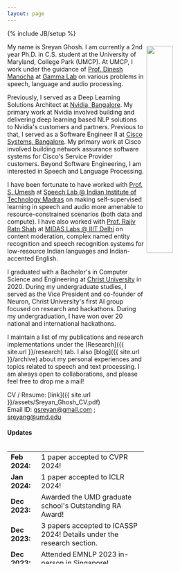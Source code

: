 ```yaml
---
layout: page
---
```

{% include JB/setup %}

<img style="float: right; width: 35%; padding: 6px;" src=" {{ site.url }}assets/Sreyan_Pic.jpeg">

My name is Sreyan Ghosh. I am currently a 2nd year Ph.D. in C.S. student at the University of Maryland, College Park (UMCP). At UMCP, I work under the guidance of [Prof. Dinesh Manocha](https://scholar.google.com/citations?user=X08l_4IAAAAJ&hl=en) at [Gamma Lab](https://gamma.umd.edu/) on various problems in speech, language and audio processing.  

Previously, I served as a Deep Learning Solutions Architect at [Nvidia, Bangalore](https://www.nvidia.com/en-in/). My primary work at Nvidia involved building and delivering deep learning based NLP solutions to Nvidia's customers and partners. Previous to that, I served as a Software Engineer II at [Cisco Systems, Bangalore](http://cisco.com). My primary work at Cisco involved building network assurance software systems for Cisco's Service Provider customers. Beyond Software Engineering, I am interested in Speech and Language Processing.  

I have been fortunate to have worked with [Prof. S. Umesh](http://www.ee.iitm.ac.in/~umeshs/) at [Speech Lab @ Indian Institute of Technology Madras](https://www.iitm.ac.in/speech/lab/) on making self-supervised learning in speech and audio more amenable to resource-constrained scenarios (both data and compute). I have also worked with [Prof. Rajiv Ratn Shah](https://www.iiitd.ac.in/rajivratn) at [MIDAS Labs @ IIIT Delhi](http://midas.iiitd.edu.in/) on content moderation, complex named entity recognition and speech recognition systems for low-resource Indian languages and Indian-accented English.

I graduated with a Bachelor's in Computer Science and Engineering at [Christ University](https://christuniversity.in/) in 2020. During my undergraduate studies, I served as the Vice President and co-founder of Neuron, Christ University's first AI group focused on research and hackathons. During my undergraduation, I have won over 20 national and international hackathons.

I maintain a list of my publications and research implementations under the [Research]({{ site.url }}/research) tab. I also [blog]({{ site.url }}/archive) about my personal experiences and topics related to speech and text processing. I am always open to collaborations, and please feel free to drop me a mail!

CV / Resume: [link]({{ site.url }}/assets/Sreyan_Ghosh_CV.pdf)  
Email ID: [gsreyan@gmail.com](mailto:gsreyan@gmail.com) ; [sreyang@umd.edu](mailto:sreyang@umd.edu)  

<!-- #### I am always open to collaborations! Please fill out [this](https://docs.google.com/forms/d/1kQRJekonn8YglxIPH9OPcJCuI7NQK-E1wAywNAsSMoM/) form here and I would reach out if I have a project aligned with your interests. Thank You! -->

#### Updates

<div style="height:275px;overflow:auto;">
<table>
<col width="100px">
<col width="630px">
  <tr><td><b>Feb 2024:</b></td><td>1 paper accepted to CVPR 2024!</td></tr>
  <tr><td><b>Jan 2024:</b></td><td>1 paper accepted to ICLR 2024!</td></tr>
  <tr><td><b>Dec 2023:</b></td><td>Awarded the UMD graduate school's Outstanding RA Award!</td></tr>
  <tr><td><b>Dec 2023:</b></td><td>3 papers accepted to ICASSP 2024! Details under the research section.</td></tr>
  <tr><td><b>Dec 2023:</b></td><td>Attended EMNLP 2023 in-person in Singapore!</td></tr>
  <tr><td><b>Oct 2023:</b></td><td>2 papers accepted to EMNLP 2023! Details under the research section.</td></tr>
  <tr><td><b>Oct 2023:</b></td><td>Attended ICCV 2023 in-person in Paris!</td></tr>
  <tr><td><b>Oct 2023:</b></td><td>Attended InterSpeech 2023 in-person in Dublin!</td></tr>
  <tr><td><b>May 2023:</b></td><td>Our paper was accepted to ICCV 2023!</td></tr>
  <tr><td><b>May 2023:</b></td><td>Started as a Research Scientist Intern at Adobe Research!</td></tr>
  <tr><td><b>May 2023:</b></td><td>Our paper was accepted to Interspeech 2023!</td></tr>
  <tr><td><b>Apr 2023:</b></td><td>Our paper was accepted to ACL 2023!</td></tr>
  <tr><td><b>Apr 2023:</b></td><td>Our paper was accepted to SIGIR 2023!</td></tr>
  <tr><td><b>Mar 2023:</b></td><td>Serving as a reviewer for Interspeech 2023!</td></tr>
  <tr><td><b>Feb 2023:</b></td><td>I got admitted to the C.S. Ph.D. program at UMD! I will be starting in the Fall of 2023!.</td></tr>
  <tr><td><b>Feb 2023:</b></td><td>3 papers accepted to ICASSP 2023! Pre-prints under the research section.</td></tr>
  <tr><td><b>Feb 2023:</b></td><td>Serving as a reviewer for ACL 2023!</td></tr>
  <tr><td><b>Jan 2023:</b></td><td>Submitted one paper to ACL 2023!</td></tr>
  <tr><td><b>Jan 2023:</b></td><td>Our team <em>Shravan</em> won the <em>Best Demo Implementation award</em> at the 2022 IEEE-SLT Code Hackathon! Links to slides and recording of the presentation to be posted soon under the Others tab.</td></tr>
  <tr><td><b>Jan 2023:</b></td><td>Served as a reviewer for AAAI 2023 Muffin Workshop.</td></tr>
  <tr><td><b>Dec 2022:</b></td><td>Served as a reviewer for ICASSP 2023.</td></tr>
  <tr><td><b>Nov 2022:</b></td><td>Served as a reviewer for AAAI 2023.</td></tr>
  <tr><td><b>Oct 2022:</b></td><td>4 papers submitted to IEEE ICASSP 2023! Pre-print and codes to be made available soon!</td></tr>
  <tr><td><b>Sept 2022:</b></td><td>2 papers accepted to IEEE SLT 2022! Pre-print and code now available!</td></tr>
  <tr><td><b>Aug 2022:</b></td><td>Paper on low-resource audio representation learning accepted to IEEE JSTSP Special Issue! More details under the research section!</td></tr>
  <tr><td><b>Aug 2022:</b></td><td>Moved to the beautiful city of College Park and started school at the University of Maryland!</td></tr>
  <tr><td><b>July 2022:</b></td><td>Started contributing to GSoC 2022 for the Keras Organization. More details about my project can be found in the Projects section!</td></tr>
  <tr><td><b>July 2022:</b></td><td>2 papers accepted to Interspeech 2022! Pre-print and codes now available now!</td></tr>  
  <tr><td><b>Dec 2021:</b></td><td>Paper on Low-Resource Audio Representation Learning accepted to AAAI 2022 SAS Workshop! Pre-print now available under research section!</td></tr>